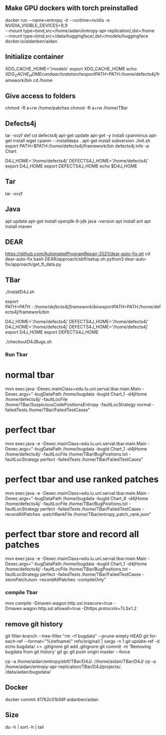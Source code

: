 ## Make GPU dockers with torch preinstalled
docker run --name=entropy -it --runtime=nvidia -e NVIDIA_VISIBLE_DEVICES=8,9 \
--mount type=bind,src=/home/aidan/entropy-apr-replication/,dst=/home \
--mount type=bind,src=/data/huggingface/,dst=/models/huggingface \
docker.io/aidanben/aidan

## Initialize container
XDG_CACHE_HOME='/models'
export XDG_CACHE_HOME
echo $XDG_CACHE_HOME
conda activate torch
export PATH=$PATH:/home/defects4j/framework/bin
cd /home

## Give access to folders
chmod -R a+rw /home/patches
chmod -R a+rw /home/TBar

## Defects4j
tar -xvzf def
cd defects4j
apt-get update
apt-get -y install cpanminus
apt-get install wget
cpanm --installdeps .
apt-get install subversion
./init.sh
export PATH=$PATH:/home/defects4j/framework/bin
defects4j info -p Chart

D4J_HOME='/home/defects4j'
DEFECTS4J_HOME='/home/defects4j'
export D4J_HOME
export DEFECTS4J_HOME
echo $D4J_HOME

## Tar
tar -xvzf

## Java
apt update
apt-get install openjdk-8-jdk
java -version
apt install ant
apt install maven

## DEAR
https://github.com/AutomatedProgramRepair-2021/dear-auto-fix.git
cd dear-auto-fix
bash DEAR/approach/sbfl/setup.sh
python3 dear-auto-fix/approach/get_fl_data.py

## TBar
./installD4J.sh

export PATH=$PATH:/home/defects4j/framework/bin
export PATH=$PATH:/home/defects4j/framework/bin

D4J_HOME='/home/defects4j'
DEFECTS4J_HOME='/home/defects4j'
D4J_HOME='/home/defects4j'
DEFECTS4J_HOME='/home/defects4j'
export D4J_HOME
export DEFECTS4J_HOME

./checkoutD4JBugs.sh

### Run Tbar

# normal tbar
mvn exec:java -Dexec.mainClass=edu.lu.uni.serval.tbar.main.Main -Dexec.args="-bugDataPath /home/bugdata -bugId Chart_1 -d4jHome /home/defects4j/ -faultLocFile /home/TBar/SuspiciousCodePositionsEntropy -faultLocStrategy normal -failedTests /home/TBar/FailedTestCases"

# perfect tbar
mvn exec:java -e -Dexec.mainClass=edu.lu.uni.serval.tbar.main.Main -Dexec.args="-bugDataPath /home/bugdata -bugId Chart_1 -d4jHome /home/defects4j/ -faultLocFile /home/TBar/BugPositions.txt -faultLocStrategy perfect -failedTests /home/TBar/FailedTestCases" 

# perfect tbar and use ranked patches
mvn exec:java -e -Dexec.mainClass=edu.lu.uni.serval.tbar.main.Main -Dexec.args="-bugDataPath /home/bugdata -bugId Chart_8 -d4jHome /home/defects4j/ -faultLocFile /home/TBar/BugPositions.txt -faultLocStrategy perfect -failedTests /home/TBar/FailedTestCases -recordAllPatches -patchRankFile /home/TBar/entropy_patch_rank.json" 
# perfect tbar store and record all patches
mvn exec:java -e -Dexec.mainClass=edu.lu.uni.serval.tbar.main.Main -Dexec.args="-bugDataPath /home/bugdata -bugId Chart_1 -d4jHome /home/defects4j/ -faultLocFile /home/TBar/BugPositions.txt -faultLocStrategy perfect -failedTests /home/TBar/FailedTestCases -storePatchJson -recordAllPatches -compileOnly" 

### compile Tbar
mvn compile -Dmaven.wagon.http.ssl.insecure=true -Dmaven.wagon.http.ssl.allowall=true -Dhttps.protocols=TLSv1.2


## remove git history
git filter-branch --tree-filter "rm -rf bugdata" --prune-empty HEAD
git for-each-ref --format="%(refname)" refs/original/ | xargs -n 1 git update-ref -d
echo bugdata/ >> .gitignore
git add .gitignore
git commit -m 'Removing bugdata from git history'
git gc
git push origin master --force

cp -a /home/aidan/entropy/ebfl/TBar/D4J/. //home/aidan/TBar/D4J/
cp -a /home/aidan/entropy-apr-replication/TBar/D4J/projects/. /data/aidan/bugsdata/

## Docker
docker commit 41762c01b56f aidanben/aidan

## Size
du -h | sort -h | tail